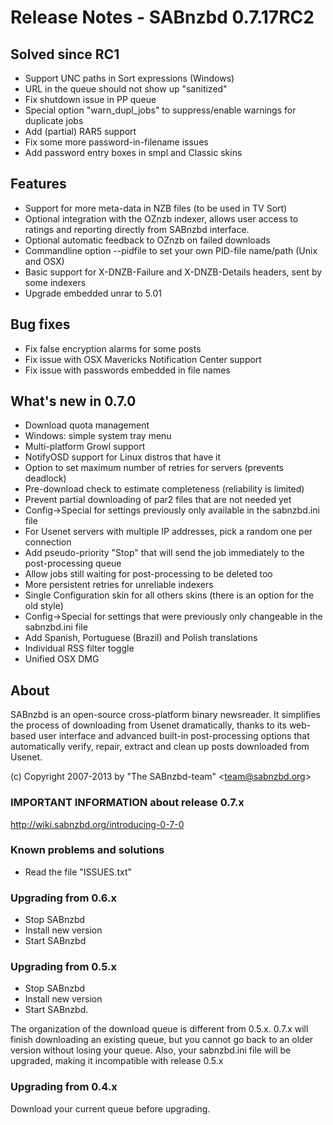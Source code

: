 Release Notes  -  SABnzbd 0.7.17RC2
===================================

## Solved since RC1
- Support UNC paths in Sort expressions (Windows)
- URL in the queue should not show up "sanitized"
- Fix shutdown issue in PP queue
- Special option "warn_dupl_jobs" to suppress/enable warnings for duplicate jobs
- Add (partial) RAR5 support
- Fix some more password-in-filename issues
- Add password entry boxes in smpl and Classic skins


## Features

- Support for more meta-data in NZB files (to be used in TV Sort)
- Optional integration with the OZnzb indexer, allows user access to ratings and reporting directly from SABnzbd interface.
- Optional automatic feedback to OZnzb on failed downloads
- Commandline option --pidfile to set your own PID-file name/path (Unix and OSX)
- Basic support for X-DNZB-Failure and X-DNZB-Details headers, sent by some indexers
- Upgrade embedded unrar to 5.01

## Bug fixes
- Fix false encryption alarms for some posts
- Fix issue with OSX Mavericks Notification Center support
- Fix issue with passwords embedded in file names

## What's new in 0.7.0

- Download quota management
- Windows: simple system tray menu
- Multi-platform Growl support
- NotifyOSD support for Linux distros that have it
- Option to set maximum number of retries for servers (prevents deadlock)
- Pre-download check to estimate completeness (reliability is limited)
- Prevent partial downloading of par2 files that are not needed yet
- Config->Special for settings previously only available in the sabnzbd.ini file
- For Usenet servers with multiple IP addresses, pick a random one per connection
- Add pseudo-priority "Stop" that will send the job immediately to the post-processing queue
- Allow jobs still  waiting for post-processing to be deleted too
- More persistent retries for unreliable indexers
- Single Configuration skin for all others skins (there is an option for the old style)
- Config->Special for settings that were previously only changeable in the sabnzbd.ini file
- Add Spanish, Portuguese (Brazil) and Polish translations
- Individual RSS filter toggle
- Unified OSX DMG


## About
  SABnzbd is an open-source cross-platform binary newsreader.
  It simplifies the process of downloading from Usenet dramatically,
  thanks to its web-based user interface and advanced
  built-in post-processing options that automatically verify, repair,
  extract and clean up posts downloaded from Usenet.

  (c) Copyright 2007-2013 by "The SABnzbd-team" \<team@sabnzbd.org\>


### IMPORTANT INFORMATION about release 0.7.x
<http://wiki.sabnzbd.org/introducing-0-7-0>

### Known problems and solutions
- Read the file "ISSUES.txt"

### Upgrading from 0.6.x
- Stop SABnzbd
- Install new version
- Start SABnzbd

### Upgrading from 0.5.x
- Stop SABnzbd
- Install new version
- Start SABnzbd.

The organization of the download queue is different from 0.5.x.
0.7.x will finish downloading an existing queue, but you
cannot go back to an older version without losing your queue.
Also, your sabnzbd.ini file will be upgraded, making it
incompatible with release 0.5.x

### Upgrading from 0.4.x
Download your current queue before upgrading.
